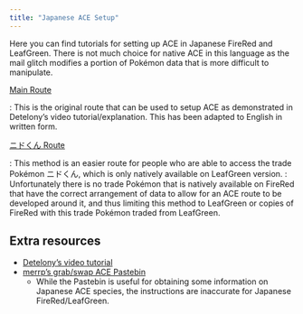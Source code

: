 ```yaml
---
title: "Japanese ACE Setup"
---
```

Here you can find tutorials for setting up ACE in Japanese FireRed and LeafGreen. There is not much choice for native ACE in this language as the mail glitch modifies a portion of Pokémon data that is more difficult to manipulate.

[Main Route](./main-route.md)

:   This is the original route that can be used to setup ACE as demonstrated in Detelony’s video tutorial/explanation. This has been adapted to English in written form.

[ニドくん Route](./nido-kun-route.md)

:   This method is an easier route for people who are able to access the trade Pokémon ニドくん, which is only natively available on LeafGreen version.
:   Unfortunately there is no trade Pokémon that is natively available on FireRed that have the correct arrangement of data to allow for an ACE route to be developed around it, and thus limiting this method to LeafGreen or copies of FireRed with this trade Pokémon traded from LeafGreen.

## Extra resources

*   [Detelony’s video tutorial](https://www.youtube.com/watch?v=i9d4AyI2l1A)
*   [merrp’s grab/swap ACE Pastebin](https://pastebin.com/pDXf5rGD)
    *   While the Pastebin is useful for obtaining some information on Japanese ACE species, the instructions are inaccurate for Japanese FireRed/LeafGreen.
